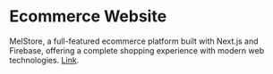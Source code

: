 # Ecommerce Website
MelStore, a full-featured ecommerce platform built with Next.js and Firebase, offering a complete shopping experience with modern web technologies. [Link](https://classic-melstore.netlify.app/).
